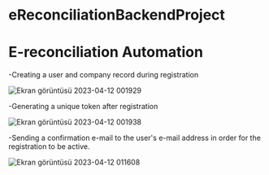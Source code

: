 # eReconciliationBackendProject

<h1>  E-reconciliation Automation  </h1>

-Creating a user and company record during registration

![Ekran görüntüsü 2023-04-12 001929](https://user-images.githubusercontent.com/110422737/231291131-7a4f0a05-8f46-403b-ac74-4d6319324ebe.png)

-Generating a unique token after registration

![Ekran görüntüsü 2023-04-12 001938](https://user-images.githubusercontent.com/110422737/231291442-b9d50465-3392-4e26-8555-48a8dd98982b.png)

-Sending a confirmation e-mail to the user's e-mail address in order for the registration to be active.

![Ekran görüntüsü 2023-04-12 011608](https://user-images.githubusercontent.com/110422737/231301104-f0d971d4-6663-403f-b25e-1eafe11452ac.png)

  
